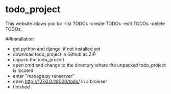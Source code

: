 # todo_project
This website allows you to:
    -list TODOs
    -create TODOs
    -edit TODOs
    -delete TODOs.

##Installation
- get python and django, if not installed yet
- download todo_project in Github as ZIP
- unpack the todo_project
- open cmd and change to the directory where the unpacked todo_project is located
- enter "manage.py runserver"
- open http://127.0.0.1:8000/todo/ in a browser
- finished
